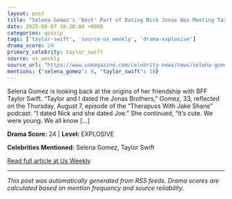 ```yaml
---
layout: post
title: "Selena Gomez's 'Best' Part of Dating Nick Jonas Was Meeting Taylor Swift"
date: 2025-08-07 18:28:04 +0000
categories: gossip
tags: ['taylor-swift', 'source-us_weekly', 'drama-explosive']
drama_score: 24
primary_celebrity: taylor_swift
source: us_weekly
source_url: "https://www.usmagazine.com/celebrity-news/news/selena-gomez-calls-taylor-swift-the-best-thing-from-dating-nick-jonas/"
mentions: {'selena_gomez': 6, 'taylor_swift': 18}
---
```


Selena Gomez is looking back at the origins of her friendship with BFF Taylor Swift. “Taylor and I dated the Jonas Brothers,” Gomez, 33, reflected on the Thursday, August 7, episode of the “Therapuss With Jake Shane” podcast. “I dated Nick and she dated Joe.” She continued, “It’s cute. We were young. We all know [&#8230;]

**Drama Score:** 24 | **Level:** EXPLOSIVE

**Celebrities Mentioned:** Selena Gomez, Taylor Swift

[Read full article at Us Weekly](https://www.usmagazine.com/celebrity-news/news/selena-gomez-calls-taylor-swift-the-best-thing-from-dating-nick-jonas/)

---
*This post was automatically generated from RSS feeds. Drama scores are calculated based on mention frequency and source reliability.*
